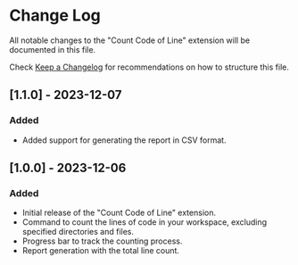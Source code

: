 # Change Log

All notable changes to the "Count Code of Line" extension will be documented in this file.

Check [Keep a Changelog](http://keepachangelog.com/) for recommendations on how to structure this file.

## [1.1.0] - 2023-12-07

### Added
- Added support for generating the report in CSV format.

## [1.0.0] - 2023-12-06

### Added
- Initial release of the "Count Code of Line" extension.
- Command to count the lines of code in your workspace, excluding specified directories and files.
- Progress bar to track the counting process.
- Report generation with the total line count.